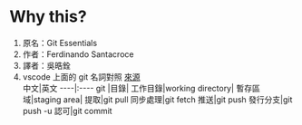 # Why this?
1. 原名：Git Essentials
2. 作者：Ferdinando Santacroce
3. 譯者：吳晧銓
4. vscode 上面的 git 名詞對照  [來源](https://dotblogs.com.tw/lapland/2016/04/19/172848)   
   中文|英文
   ----|:----
   git |目錄|
   工作目錄|working directory|
   暫存區域|staging area|
   提取|git pull
   同步處理|git fetch
   推送|git push
   發行分支|git push -u
   認可|git commit

   

